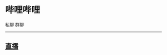 # 哔哩哔哩
<span class="span-friend">私聊</span>
<span class="span-group">群聊</span>

---

## [直播](/module/bilibili/live/)
